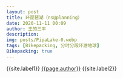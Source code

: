 ```yaml
---
layout: post
title: 环琵琶湖（ns@planning）
date: 2020-11-11 00:09
author: 王的三丰
description:
img: posts/PipaLake-0.webp
tags: [Bikepacking, 分时分段环游地球]
Bikepacking: true
---
```

{{site.label1}} <a href="/about">{{page.author}}</a> {{site.label2}}
